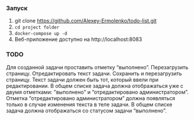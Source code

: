 ### Запуск

1. git clone https://github.com/Alexey-Ermolenko/todo-list.git
2. <code>cd project folder</code>
3. <code>docker-compose up -d</code>
7. Веб-приложение доступно на http://localhost:8083

### TODO
Для созданной задачи проставить отметку “выполнено”. Перезагрузить страницу.
Отредактировать текст задачи. Сохранить и перезагрузить страницу. 
Текст задачи должен быть тот, который ввели при редактировании. 
В общем списке задача должна отображаться уже с двумя отметками: "выполнено" и “отредактировано администратором”. 
Отметка “отредактировано администратором” должна появляться только в случае изменения текста в теле задачи.
В общем списке задача должна отображаться со статусом задачи “выполнено”.